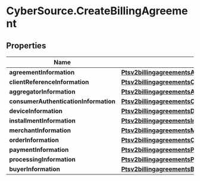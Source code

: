# CyberSource.CreateBillingAgreement

## Properties
Name | Type | Description | Notes
------------ | ------------- | ------------- | -------------
**agreementInformation** | [**Ptsv2billingagreementsAgreementInformation**](Ptsv2billingagreementsAgreementInformation.md) |  | [optional] 
**clientReferenceInformation** | [**Ptsv2billingagreementsClientReferenceInformation**](Ptsv2billingagreementsClientReferenceInformation.md) |  | [optional] 
**aggregatorInformation** | [**Ptsv2billingagreementsAggregatorInformation**](Ptsv2billingagreementsAggregatorInformation.md) |  | [optional] 
**consumerAuthenticationInformation** | [**Ptsv2billingagreementsConsumerAuthenticationInformation**](Ptsv2billingagreementsConsumerAuthenticationInformation.md) |  | [optional] 
**deviceInformation** | [**Ptsv2billingagreementsDeviceInformation**](Ptsv2billingagreementsDeviceInformation.md) |  | [optional] 
**installmentInformation** | [**Ptsv2billingagreementsInstallmentInformation**](Ptsv2billingagreementsInstallmentInformation.md) |  | [optional] 
**merchantInformation** | [**Ptsv2billingagreementsMerchantInformation**](Ptsv2billingagreementsMerchantInformation.md) |  | [optional] 
**orderInformation** | [**Ptsv2billingagreementsOrderInformation**](Ptsv2billingagreementsOrderInformation.md) |  | [optional] 
**paymentInformation** | [**Ptsv2billingagreementsPaymentInformation**](Ptsv2billingagreementsPaymentInformation.md) |  | [optional] 
**processingInformation** | [**Ptsv2billingagreementsProcessingInformation**](Ptsv2billingagreementsProcessingInformation.md) |  | [optional] 
**buyerInformation** | [**Ptsv2billingagreementsBuyerInformation**](Ptsv2billingagreementsBuyerInformation.md) |  | [optional] 


